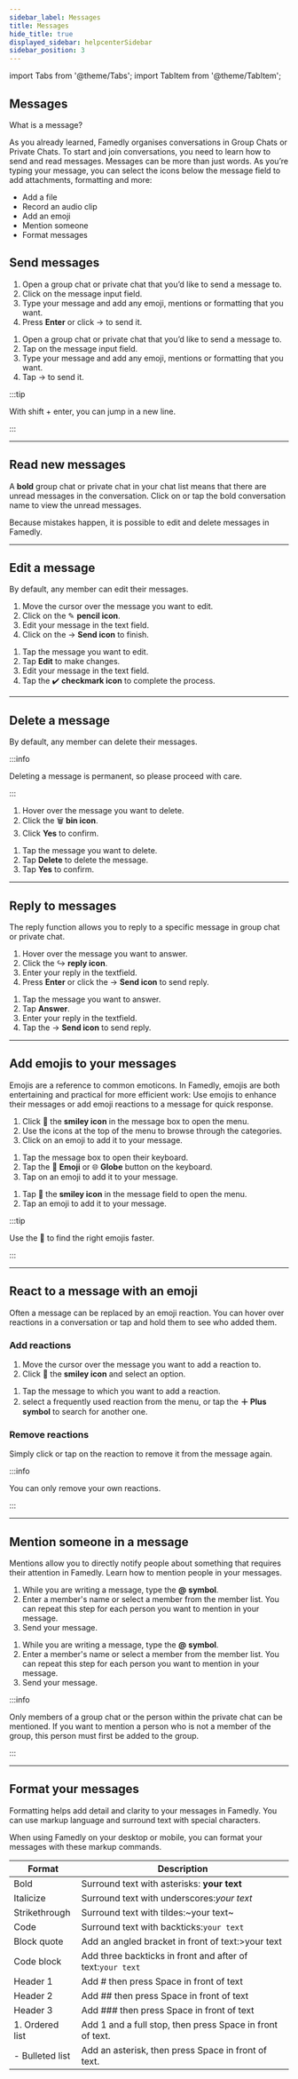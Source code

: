 ```yaml
---
sidebar_label: Messages
title: Messages
hide_title: true
displayed_sidebar: helpcenterSidebar
sidebar_position: 3
---
```


import Tabs from '@theme/Tabs';
import TabItem from '@theme/TabItem';


<div class="hero hero--primary">
  <div class="container">
    <h2 class="hero__title">Messages</h2>
    <p class="hero__subtitle">What is a message?</p>
    <p>As you already learned, Famedly organises conversations in Group Chats or Private Chats. To start and join conversations, you need to learn how to send and read messages. Messages can be more than just words. As you’re typing your message, you can select the icons below the message field to add attachments, formatting and more:</p>
    <ul>
        <li>Add a file</li>
        <li>Record an audio clip</li>
        <li>Add an emoji</li>
        <li>Mention someone</li>
        <li>Format messages</li>
    </ul>
  </div>
</div>

## Send messages


<Tabs>
  <TabItem value="desktop" label="Desktop" default>
  <ol>
    <li>Open a group chat or private chat that you’d like to send a message to.</li>
    <li>Click on the message input field.</li>
    <li>Type your message and add any emoji, mentions or formatting that you want.</li>
    <li>Press <b>Enter</b> or click → to send it.</li>
  </ol>
    </TabItem>
    <TabItem value="mobile" label="Mobile">
  <ol>
    <li>Open a group chat or private chat that you’d like to send a message to.</li>
    <li>Tap on the message input field.</li>
    <li>Type your message and add any emoji, mentions or formatting that you want.</li>
    <li>Tap → to send it.</li>
  </ol>
  </TabItem>
</Tabs>

:::tip

With shift + enter, you can jump in a new line.

:::

---

## Read new messages

A <b>bold</b> group chat or private chat in your chat list means that there are unread messages in the conversation. Click on or tap the bold conversation name to view the unread messages.

Because mistakes happen, it is possible to edit and delete messages in Famedly.

---

## Edit a message

By default, any member can edit their messages.

<Tabs>
  <TabItem value="desktop" label="Desktop" default>
  <ol>
    <li>Move the cursor over the message you want to edit.</li>
    <li>Click on the ✎ <b>pencil icon</b>.</li>
    <li>Edit your message in the text field.</li>
    <li>Click on the → <b>Send icon</b> to finish.</li>
  </ol>
    </TabItem>
    <TabItem value="mobile" label="Mobile">
  <ol>
    <li>Tap the message you want to edit.</li>
    <li>Tap <b>Edit</b> to make changes.</li>
    <li>Edit your message in the text field.</li>
    <li>Tap the ✔️ <b>checkmark icon</b> to complete the process.</li>
  </ol>
  </TabItem>
</Tabs>

---

## Delete a message

By default, any member can delete their messages.

:::info

Deleting a message is permanent, so please proceed with care.

:::

<Tabs>
  <TabItem value="desktop" label="Desktop" default>
  <ol>
    <li>Hover over the message you want to delete.</li>
    <li>Click the 🗑 <b>bin icon</b>.</li>
    <li>Click <b>Yes</b> to confirm.</li>
  </ol>
    </TabItem>
    <TabItem value="mobile" label="Mobile">
  <ol>
    <li>Tap the message you want to delete.</li>
    <li>Tap <b>Delete</b> to delete the message.</li>
    <li>Tap <b>Yes</b> to confirm.</li>
  </ol>
  </TabItem>
</Tabs>

---

## Reply to messages

The reply function allows you to reply to a specific message in group chat or private chat.

<Tabs>
  <TabItem value="desktop" label="Desktop" default>
  <ol>
    <li>Hover over the message you want to answer.</li>
    <li>Click the ↪ <b>reply icon</b>.</li>
    <li>Enter your reply in the textfield.</li>
    <li>Press <b>Enter</b> or click the → <b>Send icon</b> to send reply.</li>
  </ol>
    </TabItem>
    <TabItem value="mobile" label="Mobile">
  <ol>
    <li>Tap the message you want to answer.</li>
    <li>Tap <b>Answer</b>.</li>
    <li>Enter your reply in the textfield.</li>
    <li>Tap the → <b>Send icon</b> to send reply.</li>
  </ol>
  </TabItem>
</Tabs>

---

## Add emojis to your messages

Emojis are a reference to common emoticons. In Famedly, emojis are both entertaining and practical for more efficient work: Use emojis to enhance their messages or add emoji reactions to a message for quick response.

<Tabs>
  <TabItem value="desktop" label="Desktop" default>
  <ol>
    <li>Click 🙂 the <b>smiley icon</b> in the message box to open the menu.</li>
    <li>Use the icons at the top of the menu to browse through the categories.</li>
    <li>Click on an emoji to add it to your message.</li>
  </ol>
    </TabItem>
    <TabItem value="ios" label="iOS">
  <ol>
    <li>Tap the message box to open their keyboard.</li>
    <li>Tap the 🙂 <b>Emoji</b> or 🌐 <b>Globe</b> button on the keyboard.</li>
    <li>Tap on an emoji to add it to your message.</li>
  </ol>
    </TabItem>
    <TabItem value="android" label="Android">
  <ol>
    <li>Tap 🙂 the <b>smiley icon</b> in the message field to open the menu.</li>
    <li>Tap an emoji to add it to your message.</li>
  </ol>
  </TabItem>
</Tabs>

:::tip

Use the 🔎 to find the right emojis faster.

:::

---

## React to a message with an emoji

Often a message can be replaced by an emoji reaction. You can hover over reactions in a conversation or tap and hold them to see who added them.

### Add reactions

<Tabs>
  <TabItem value="desktop" label="Desktop" default>
  <ol>
    <li>Move the cursor over the message you want to add a reaction to.</li>
    <li>Click 🙂 the <b>smiley icon</b> and select an option.</li>
  </ol>
    </TabItem>
    <TabItem value="mobile" label="Mobile">
  <ol>
    <li>Tap the message to which you want to add a reaction.</li>
    <li>select a frequently used reaction from the menu, or tap the <b>＋ Plus symbol</b> to search for another one.</li>
  </ol>
  </TabItem>
</Tabs>

### Remove reactions

Simply click or tap on the reaction to remove it from the message again.

:::info

You can only remove your own reactions.

:::

---

## Mention someone in a message

Mentions allow you to directly notify people about something that requires their attention in Famedly. Learn how to mention people in your messages.
<Tabs>
  <TabItem value="desktop" label="Desktop" default>
  <ol>
    <li>While you are writing a message, type the <b>@</b> <b>symbol</b>.</li>
    <li>Enter a member's name or select a member from the member list. You can repeat this step for each person you want to mention in your message.</li>
    <li>Send your message.</li>
  </ol>
    </TabItem>
    <TabItem value="mobile" label="Mobile">
  <ol>
    <li>While you are writing a message, type the <b>@</b> <b>symbol</b>.</li>
    <li>Enter a member's name or select a member from the member list. You can repeat this step for each person you want to mention in your message.</li>
    <li>Send your message.</li>
  </ol>
  </TabItem>
</Tabs>

:::info

Only members of a group chat or the person within the private chat can be mentioned. If you want to mention a person who is not a member of the group, this person must first be added to the group.

:::

---

## Format your messages

Formatting helps add detail and clarity to your messages in Famedly. You can use markup language and surround text with special characters.

When using Famedly on your desktop or mobile, you can format your messages with these markup commands.

| Format | Description |
| --- | --- |
| Bold | Surround text with asterisks: **your text** |
| Italicize | Surround text with underscores:_your text_ |
| Strikethrough | Surround text with tildes:~your text~ |
| Code | Surround text with backticks:`your text` |
| Block quote | Add an angled bracket in front of text:>your text |
| Code block | Add three backticks in front and after of text:```your text``` |
| Header 1 | Add # then press Space in front of text |
| Header 2 | Add ## then press Space in front of text |
| Header 3 | Add ### then press Space in front of text |
| 1. Ordered list | Add 1 and a full stop, then press Space in front of text. |
| - Bulleted list | Add an asterisk, then press Space in front of text. |


